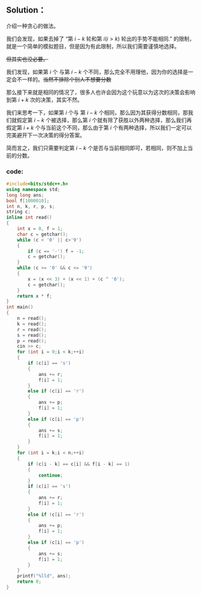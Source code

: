 ## Solution：

介绍一种贪心的做法。

我们会发现，如果去掉了 “第  $i-k$ 轮和第 $i(i>k)$ 轮出的手势不能相同.” 的限制，就是一个简单的模拟题目，但是因为有此限制，所以我们需要谨慎地选择。 

~~但其实也没必要。~~

我们发现，如果第 $i$ 个 与第 $i-k$ 个不同，那么完全不用理他，因为你的选择是一定会不一样的。~~当然不排除个别人不想要分数~~

那么接下来就是相同的情况了，很多人也许会因为这个玩意以为这次的决策会影响到第 $i+k$ 次的决策，其实不然。

我们来思考一下，如果第 $i$ 个与 第 $i-k$ 个相同，那么因为其获得分数相同，那我们就假定第 $i-k$ 个被选择，那么第 $i$ 个就有除了获胜以外两种选择，那么我们再假定第 $i+k$ 个与当前这个不同，那么由于第 $i$ 个有两种选择，所以我们一定可以完美避开下一次决策的得分答案。

简而言之，我们只需要判定第 $i-k$ 个是否与当前相同即可，若相同，则不加上当前的分数。

### code:

```cpp
#include<bits/stdc++.h>
using namespace std;
long long ans;
bool f[1000010];
int n, k, r, p, s;
string c;
inline int read()
{
    int x = 0, f = 1;
    char c = getchar();
    while (c < '0' || c>'9')
    {
        if (c == '-') f = -1;
        c = getchar();
    }
    while (c >= '0' && c <= '9')
    {
        x = (x << 3) + (x << 1) + (c ^ '0');
        c = getchar();
    }
    return x * f;
}
int main()
{
    n = read();
    k = read();
    r = read();
    s = read();
    p = read();
    cin >> c;
    for (int i = 0;i < k;++i)
    {
        if (c[i] == 's')
        {
            ans += r;
            f[i] = 1;
        }
        else if (c[i] == 'r')
        {
            ans += p;
            f[i] = 1;
        }
        else if (c[i] == 'p')
        {
            ans += s;
            f[i] = 1;
        }
    }
    for (int i = k;i < n;++i)
    {
        if (c[i - k] == c[i] && f[i - k] == 1)
        {
            continue;
        }
        if (c[i] == 's')
        {
            ans += r;
            f[i] = 1;
        }
        else if (c[i] == 'r')
        {
            ans += p;
            f[i] = 1;
        }
        else if (c[i] == 'p')
        {
            ans += s;
            f[i] = 1;
        }
    }
    printf("%lld", ans);
    return 0;
}
```